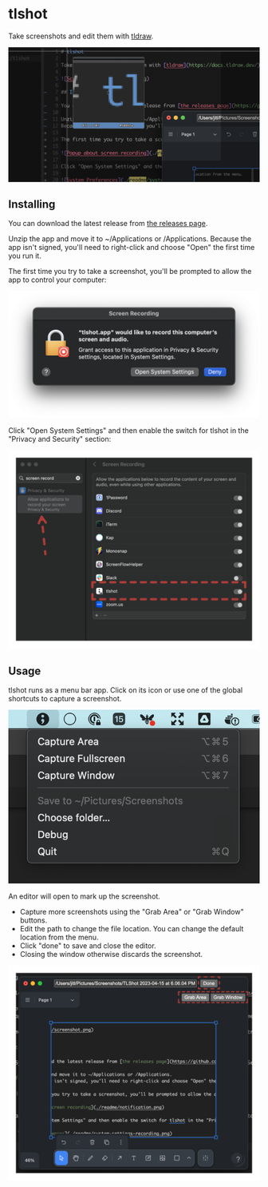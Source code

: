 # tlshot

Take screenshots and edit them with [tldraw](https://docs.tldraw.dev/).

![Screenshot](./readme/screenshot.png)

## Installing

You can download the latest release from [the releases page](https://github.com/justjake/tlshot/releases).

Unzip the app and move it to ~/Applications or /Applications.
Because the app isn't signed, you'll need to right-click and choose "Open" the first time you run it.

The first time you try to take a screenshot, you'll be prompted to allow the app to control your computer:

![Popup about screen recording](./readme/notification.png)

Click "Open System Settings" and then enable the switch for tlshot in the "Privacy and Security" section:

![System Preferences](./readme/system-settings-recording.png)

## Usage

tlshot runs as a menu bar app. Click on its icon or use one of the global shortcuts to capture a screenshot.

![Screenshot of the menu](./readme/menu.png)

An editor will open to mark up the screenshot.

- Capture more screenshots using the "Grab Area" or "Grab Window" buttons.
- Edit the path to change the file location. You can change the default location from the menu.
- Click "done" to save and close the editor.
- Closing the window otherwise discards the screenshot.

![Screenshot of the editor window](./readme/editor.png)
